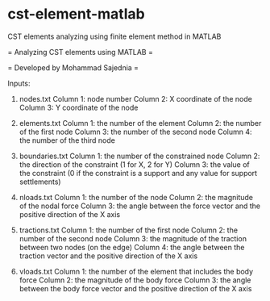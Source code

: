 # cst-element-matlab
CST elements analyzing using finite element method in MATLAB

= Analyzing CST elements using MATLAB =

= Developed by Mohammad Sajednia =

Inputs:

1. nodes.txt
Column 1: node number
Column 2: X coordinate of the node
Column 3: Y coordinate of the node

3. elements.txt
Column 1: the number of the element
Column 2: the number of the first node
Column 3: the number of the second node
Column 4: the number of the third node

4. boundaries.txt
Column 1: the number of the constrained node
Column 2: the direction of the constraint (1 for X, 2 for Y)
Column 3: the value of the constraint (0 if the constraint is a support and any value for support settlements)

5. nloads.txt
Column 1: the number of the node
Column 2: the magnitude of the nodal force
Column 3: the angle between the force vector and the positive direction of the X axis

6. tractions.txt
Column 1: the number of the first node
Column 2: the number of the second node
Column 3: the magnitude of the traction between two nodes (on the edge)
Column 4: the angle between the traction vector and the positive direction of the X axis

7. vloads.txt
Column 1: the number of the element that includes the body force
Column 2: the magnitude of the body force
Column 3: the angle between the body force vector and the positive direction of the X axis
